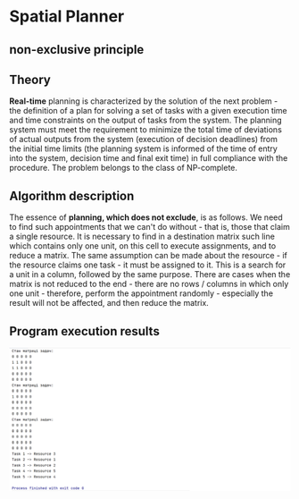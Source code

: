 # Spatial Planner
## non-exclusive principle

## Theory

**Real-time** planning is characterized by the solution of the next problem - the definition of a plan for solving a set of tasks with a given execution time 
and time constraints on the output of tasks from the system. The planning system must meet the requirement to minimize the total time of deviations of actual outputs 
from the system (execution of decision deadlines) from the initial time limits (the planning system is informed of the time of entry into the system, decision time 
and final exit time) in full compliance with the procedure. The problem belongs to the class of NP-complete.

## Algorithm description

The essence of **planning, which does not exclude**, is as follows.
We need to find such appointments that we can't do without - that is, those that claim a single resource.
It is necessary to find in a destination matrix such line which contains only one unit, on this cell to execute assignments, and to reduce a matrix.
The same assumption can be made about the resource - if the resource claims one task - it must be assigned to it. This is a search for a unit in a column, 
followed by the same purpose. There are cases when the matrix is not reduced to the end - there are no rows / columns in which only one unit - therefore, 
perform the appointment randomly - especially the result will not be affected, and then reduce the matrix.

## Program execution results

![program](Capture.PNG "program")
